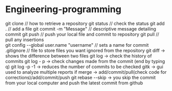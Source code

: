 # Engineering-programming
git clone // how to retrieve a repository
git status // check the status
git add . // add a file 
git commit -m "Message" // descriptive message detailing commit
git push // push your local file and commit to repository
git pull // pull any insertions  
git config --global user.name "username" // sets a name for commit 
.gitignore // file to store files you want ignored from the repository
git diff -> shows the difference between two files 
git log -> check the history of commits
git log - p -> check changes made from the commit (end by typing q)
git log -p -1 -> reduces the number of commits to be checked
gitk -> gui used to analyze multiple reports
if merge -> add/commit/pull(check code for corrections)/add/commit/push
git rebase --skip -> you skip the commit from your local computer and push the latest commit from github